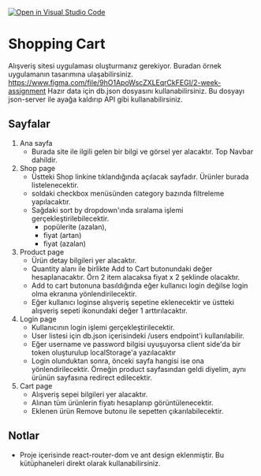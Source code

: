 [![Open in Visual Studio Code](https://classroom.github.com/assets/open-in-vscode-f059dc9a6f8d3a56e377f745f24479a46679e63a5d9fe6f495e02850cd0d8118.svg)](https://classroom.github.com/online_ide?assignment_repo_id=5762524&assignment_repo_type=AssignmentRepo)
# Shopping Cart 
Alışveriş sitesi uygulaması oluşturmanız gerekiyor. Buradan örnek uygulamanın tasarımına ulaşabilirsiniz.
https://www.figma.com/file/9hO1ApoWscZXLEqrCkFEGI/2-week-assignment
Hazır data için db.json dosyasını kullanabilirsiniz. Bu dosyayı json-server ile ayağa kaldırıp API gibi kullanabilirsiniz.

## Sayfalar
1. Ana sayfa
    * Burada site ile ilgili gelen bir bilgi ve görsel yer alacaktır. Top Navbar dahildir.
2. Shop page
    * Üstteki Shop linkine tıklandığında açılacak sayfadır. Ürünler burada listelenecektir. 
    * soldaki checkbox menüsünden category bazında filtreleme yapılacaktır.
    * Sağdaki sort by dropdown'ında sıralama işlemi gerçekleştirilebilecektir.
        * popülerite (azalan), 
        * fiyat (artan)
        * fiyat (azalan)
3. Product page
    * Ürün detay bilgileri yer alacaktır.
    * Quantity alanı ile birlikte Add to Cart butonundaki değer hesaplanacaktır. Örn 2 item alacaksa fiyat x 2 şeklinde olacaktır.
    * Add to cart butonuna basıldığında eğer kullanıcı login değilse login olma ekranına yönlendirilecektir. 
    * Eğer kullanıcı loginse alışveriş sepetine eklenecektir ve üstteki alışveriş sepeti ikonundaki değer 1 arttırılacaktır.
4. Login page
    * Kullanıcının login işlemi gerçekleştirilecektir. 
    * User listesi için db.json içerisindeki /users endpoint'i kullanılabilir.
    * Eğer username ve password bilgisi uyuşuyorsa client side'da bir token oluşturulup localStorage'a yazılacaktır
    * Login olunduktan sonra, önceki sayfa hangisi ise ona yönlendirilecektir. Örneğin product sayfasından geldi diyelim, aynı ürünün sayfasına redirect edilecektir.
5. Cart page
    * Alışveriş sepei bilgileri yer alacaktır.
    * Alınan tüm ürünlerin fiyatı hesaplanıp görüntülenecektir.
    * Eklenen ürün Remove butonu ile sepetten çıkarılabilecektir.

## Notlar
* Proje içerisinde react-router-dom ve ant design eklenmiştir. Bu kütüphaneleri direkt olarak kullanabilirsiniz.